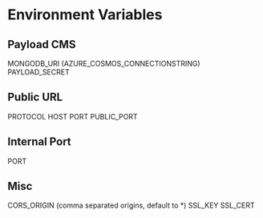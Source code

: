 # Environment Variables

## Payload CMS

MONGODB_URI (AZURE_COSMOS_CONNECTIONSTRING)
PAYLOAD_SECRET

## Public URL

PROTOCOL
HOST
PORT
PUBLIC_PORT

## Internal Port

PORT

## Misc

CORS_ORIGIN (comma separated origins, default to *)
SSL_KEY
SSL_CERT
